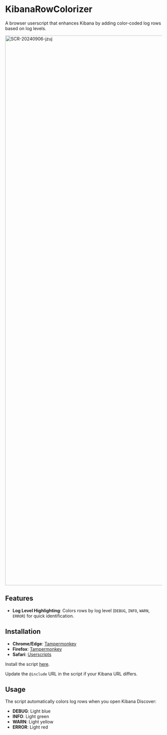 # KibanaRowColorizer

A browser userscript that enhances Kibana by adding color-coded log rows based on log levels.

<img width="1756" alt="SCR-20240906-jzuj" src="https://github.com/user-attachments/assets/145e1efb-f9ba-4b2b-96a4-110a980960e0">

## Features

- **Log Level Highlighting**: Colors rows by log level (`DEBUG`, `INFO`, `WARN`, `ERROR`) for quick identification.

## Installation

- **Chrome/Edge**: [Tampermonkey](https://chrome.google.com/webstore/detail/tampermonkey/dhdgffkkebhmkfjojejmpbldmpobfkfo)
- **Firefox**: [Tampermonkey](https://addons.mozilla.org/en-US/firefox/addon/tampermonkey/)
- **Safari**: [Userscripts](https://apps.apple.com/us/app/userscripts/id1463298887)

Install the script [here](https://github.com/yunusemregul/kibanaColor/raw/main/kibanacolor.user.js). 

Update the `@include` URL in the script if your Kibana URL differs.

## Usage

The script automatically colors log rows when you open Kibana Discover:

- **DEBUG**: Light blue
- **INFO**: Light green
- **WARN**: Light yellow
- **ERROR**: Light red
